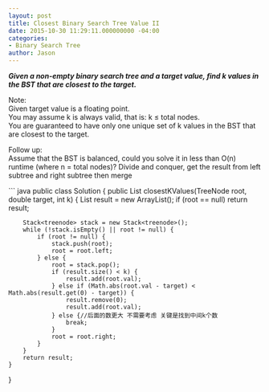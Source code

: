 ```yaml
---
layout: post
title: Closest Binary Search Tree Value II
date: 2015-10-30 11:29:11.000000000 -04:00
categories:
- Binary Search Tree
author: Jason
---
```

<p><strong><em>Given a non-empty binary search tree and a target value, find k values in the BST that are closest to the target.</em></strong><br />

Note:<br />
Given target value is a floating point.<br />
You may assume k is always valid, that is: k ≤ total nodes.<br />
You are guaranteed to have only one unique set of k values in the BST that are closest to the target.</p>
<p>Follow up:<br />
Assume that the BST is balanced, could you solve it in less than O(n) runtime (where n = total nodes)? Divide and conquer, get the result from left subtree and right subtree then merge</p>
``` java
public class Solution {
    public List<integer> closestKValues(TreeNode root, double target, int k) {
        List<integer> result = new ArrayList<integer>();
        if (root == null) return result;
        
        Stack<treenode> stack = new Stack<treenode>();
        while (!stack.isEmpty() || root != null) {
            if (root != null) {
                stack.push(root);
                root = root.left;
            } else {
                root = stack.pop();
                if (result.size() < k) {
                    result.add(root.val);
                } else if (Math.abs(root.val - target) < Math.abs(result.get(0) - target)) {
                    result.remove(0);
                    result.add(root.val);
                } else {//后面的数更大 不需要考虑 关键是找到中间k个数
                    break;
                }
                root = root.right;
            }
        }
        return result;
    }
}
```
